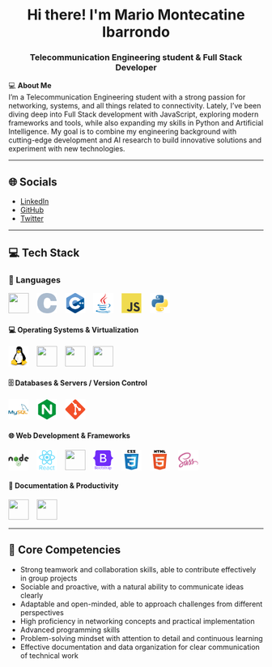 <h1 align="center">Hi there! I'm Mario Montecatine Ibarrondo</h1>
<h3 align="center">Telecommunication Engineering student & Full Stack Developer</h3>

💻 **About Me**  
I’m a Telecommunication Engineering student with a strong passion for networking, systems, and all things related to connectivity. Lately, I’ve been diving deep into Full Stack development with JavaScript, exploring modern frameworks and tools, while also expanding my skills in Python and Artificial Intelligence. My goal is to combine my engineering background with cutting-edge development and AI research to build innovative solutions and experiment with new technologies.  

---

## 🌐 Socials
<!-- Add your social links here -->
- [LinkedIn](#)
- [GitHub](#)
- [Twitter](#)

---

## 💻 Tech Stack

### 🧠 Languages
<p align="left">
 <a href="https://www.mathworks.com/products/matlab.html" target="_blank" rel="noreferrer" style="text-decoration:none;">
   <img src="https://upload.wikimedia.org/wikipedia/commons/2/21/Matlab_Logo.png" width="40" height="40"/>
 </a>&nbsp;&nbsp;
 <a href="https://www.cprogramming.com/" target="_blank" rel="noreferrer" style="text-decoration:none;">
   <img src="https://raw.githubusercontent.com/devicons/devicon/master/icons/c/c-original.svg" width="40" height="40"/>
 </a>&nbsp;&nbsp;
 <a href="https://www.w3schools.com/cpp/" target="_blank" rel="noreferrer" style="text-decoration:none;">
   <img src="https://raw.githubusercontent.com/devicons/devicon/master/icons/cplusplus/cplusplus-original.svg" width="40" height="40"/>
 </a>&nbsp;&nbsp;
 <a href="https://www.java.com" target="_blank" rel="noreferrer" style="text-decoration:none;">
   <img src="https://raw.githubusercontent.com/devicons/devicon/master/icons/java/java-original.svg" width="40" height="40"/>
 </a>&nbsp;&nbsp;
 <a href="https://developer.mozilla.org/en-US/docs/Web/JavaScript" target="_blank" rel="noreferrer" style="text-decoration:none;">
   <img src="https://raw.githubusercontent.com/devicons/devicon/master/icons/javascript/javascript-original.svg" width="40" height="40"/>
 </a>&nbsp;&nbsp;
 <a href="https://www.python.org" target="_blank" rel="noreferrer" style="text-decoration:none;">
   <img src="https://raw.githubusercontent.com/devicons/devicon/master/icons/python/python-original.svg" width="40" height="40"/>
 </a>
</p>

#### 💻 Operating Systems & Virtualization
<p align="left">
 <a href="https://www.linux.org/" target="_blank" rel="noreferrer" style="text-decoration:none;">
   <img src="https://raw.githubusercontent.com/devicons/devicon/master/icons/linux/linux-original.svg" width="40" height="40"/>
 </a>&nbsp;&nbsp;
 <a href="https://www.microsoft.com/windows" target="_blank" rel="noreferrer" style="text-decoration:none;">
   <img src="https://upload.wikimedia.org/wikipedia/commons/8/87/Windows_logo_-_2021.svg" width="40" height="40"/>
 </a>&nbsp;&nbsp;
 <a href="https://www.virtualbox.org/" target="_blank" rel="noreferrer" style="text-decoration:none;">
   <img src="https://upload.wikimedia.org/wikipedia/commons/1/13/VirtualBox_logo.png" width="40" height="40"/>
 </a>&nbsp;&nbsp;
 <a href="https://www.wireshark.org/" target="_blank" rel="noreferrer" style="text-decoration:none;">
   <img src="https://upload.wikimedia.org/wikipedia/commons/3/3e/Wireshark_Logo.png" width="40" height="40"/>
 </a>
</p>

#### 🗄 Databases & Servers / Version Control
<p align="left">
 <a href="https://www.mysql.com/" target="_blank" rel="noreferrer" style="text-decoration:none;">
   <img src="https://raw.githubusercontent.com/devicons/devicon/master/icons/mysql/mysql-original-wordmark.svg" width="40" height="40"/>
 </a>&nbsp;&nbsp;
 <a href="https://www.nginx.com" target="_blank" rel="noreferrer" style="text-decoration:none;">
   <img src="https://raw.githubusercontent.com/devicons/devicon/master/icons/nginx/nginx-original.svg" width="40" height="40"/>
 </a>&nbsp;&nbsp;
 <a href="https://git-scm.com/" target="_blank" rel="noreferrer" style="text-decoration:none;">
   <img src="https://raw.githubusercontent.com/devicons/devicon/master/icons/git/git-original.svg" width="40" height="40"/>
 </a>
</p>

#### 🌐 Web Development & Frameworks
<p align="left">
 <a href="https://nodejs.org" target="_blank" rel="noreferrer" style="text-decoration:none;">
   <img src="https://raw.githubusercontent.com/devicons/devicon/master/icons/nodejs/nodejs-original-wordmark.svg" width="40" height="40"/>
 </a>&nbsp;&nbsp;
 <a href="https://reactjs.org/" target="_blank" rel="noreferrer" style="text-decoration:none;">
   <img src="https://raw.githubusercontent.com/devicons/devicon/master/icons/react/react-original-wordmark.svg" width="40" height="40"/>
 </a>&nbsp;&nbsp;
 <a href="https://reactnative.dev/" target="_blank" rel="noreferrer" style="text-decoration:none;">
   <img src="https://reactnative.dev/img/header_logo.svg" width="40" height="40"/>
 </a>&nbsp;&nbsp;
 <a href="https://getbootstrap.com" target="_blank" rel="noreferrer" style="text-decoration:none;">
   <img src="https://raw.githubusercontent.com/devicons/devicon/master/icons/bootstrap/bootstrap-plain-wordmark.svg" width="40" height="40"/>
 </a>&nbsp;&nbsp;
 <a href="https://www.w3schools.com/css/" target="_blank" rel="noreferrer" style="text-decoration:none;">
   <img src="https://raw.githubusercontent.com/devicons/devicon/master/icons/css3/css3-original-wordmark.svg" width="40" height="40"/>
 </a>&nbsp;&nbsp;
 <a href="https://www.w3.org/html/" target="_blank" rel="noreferrer" style="text-decoration:none;">
   <img src="https://raw.githubusercontent.com/devicons/devicon/master/icons/html5/html5-original-wordmark.svg" width="40" height="40"/>
 </a>&nbsp;&nbsp;
 <a href="https://sass-lang.com" target="_blank" rel="noreferrer" style="text-decoration:none;">
   <img src="https://raw.githubusercontent.com/devicons/devicon/master/icons/sass/sass-original.svg" width="40" height="40"/>
 </a>
</p>

#### 📄 Documentation & Productivity
<p align="left">
 <a href="https://www.latex-project.org/" target="_blank" rel="noreferrer" style="text-decoration:none;">
   <img src="https://upload.wikimedia.org/wikipedia/commons/2/25/LaTeX_logo.png" width="40" height="40"/>
 </a>&nbsp;&nbsp;
 <a href="https://www.microsoft.com/microsoft-365" target="_blank" rel="noreferrer" style="text-decoration:none;">
   <img src="https://upload.wikimedia.org/wikipedia/commons/6/65/Microsoft_Office_logo_%282013%E2%80%932019%29.png" width="40" height="40"/>
 </a>
</p>

--- 

## 🧩 Core Competencies 
- Strong teamwork and collaboration skills, able to contribute effectively in group projects
- Sociable and proactive, with a natural ability to communicate ideas clearly
- Adaptable and open-minded, able to approach challenges from different perspectives
- High proficiency in networking concepts and practical implementation
- Advanced programming skills
- Problem-solving mindset with attention to detail and continuous learning
- Effective documentation and data organization for clear communication of technical work
